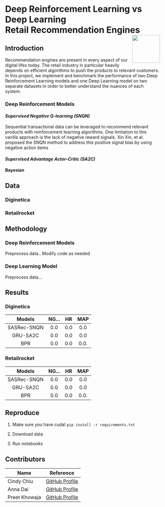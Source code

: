 # Deep Reinforcement Learning vs Deep Learning <br> Retail Recommendation Engines <img width=90 align="right" src="https://upload.wikimedia.org/wikipedia/commons/thumb/e/e6/Duke_University_logo.svg/1024px-Duke_University_logo.svg.png">

## Introduction
Recommendation engines are present in every aspect of our digital lifes today. The retail industry in particular heavily depends on efficient algorithms to push the products to relevant customers.
In this project, we implement and benchmark the performance of two Deep Reinforcement Learning models and one Deep Learning model on two separate datasets in order to better understand the nuances of each system.

### Deep Reinforcement Models
#### *Supervised Negative Q-learning (SNQN)*
Sequential transactional data can be leveraged to recommend relevant products with reinforcement learning algorithms. One limitation to this vanilla approach is the lack of negative reward signals. Xin Xin, et al. proposed the SNQN method to address this positive signal bias by using negative action items 

#### *Supervised Advantage Actor-Critic (SA2C)*

#### Bayesian

## Data
### Diginetica

### Retailrocket


## Methodology
### Deep Reinforcement Models
Preprocess data..
Modify code as needed

### Deep Learning Model
Preprocess data...

## Results

### Diginetica

| **Models**  | **NG...** | **HR** | **MAP** |
| :---------: | :-----: | :-----: | :-----: |
| SASRec-SNQN |   0.0   |   0.0   |  0.0   |
|  GRU-SA2C   |   0.0   |   0.0   |  0.0   |
|     BPR     |   0.0   |   0.0   |  0.0.  |


### Retailrocket

| **Models**  | **NG...** | **HR** | **MAP** |
| :---------: | :-----: | :-----: | :-----: |
| SASRec-SNQN |   0.0   |   0.0   |  0.0   |
|  GRU-SA2C   |   0.0   |   0.0   |  0.0   |
|     BPR     |   0.0   |   0.0   |  0.0.  |

## Reproduce
1. Make sure you have cuda!
`pip install -r requirements.txt`

2. Download data

3. Run notebooks

## Contributors

| Name | Reference |
|---- | ----|
|Cindy Chiu | [GitHub Profile](https://github.com/cindy-yuting-chiu)|
|Anna Dai | [GitHub Profile](https://github.com/dai-anna)|
|Preet Khowaja |[GitHub Profile](https://github.com/preetkhowaja)|

